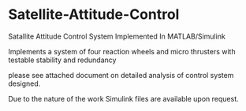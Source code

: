 # Satellite-Attitude-Control
Satallite Attitude Control System Implemented In MATLAB/Simulink 

Implements a system of four reaction wheels and micro thrusters with testable stability and redundancy 

please see attached document on detailed analysis of control system designed. 

Due to the nature of the work Simulink files are available upon request. 


